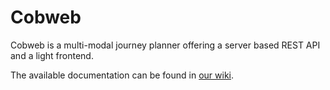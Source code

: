 # Cobweb
Cobweb is a multi-modal journey planner offering a server based REST API and a light frontend.

The available documentation can be found in [our wiki](https://github.com/ZabuzaW/Cobweb/wiki).
